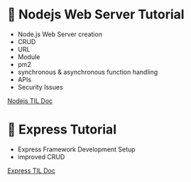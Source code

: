 # 📝 Nodejs Web Server Tutorial
- Node.js Web Server creation
- CRUD
- URL
- Module
- pm2
- synchronous & asynchronous function handling
- APIs
- Security Issues

[Nodejs TIL Doc](./Nodejs/note.md)

# 📝 Express Tutorial
- Express Framework Development Setup
- improved CRUD

[Express TIL Doc](./Express/note.md)